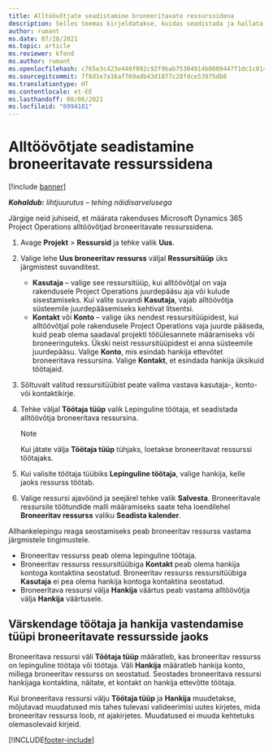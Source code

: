 ```yaml
---
title: Alltöövõtjate seadistamine broneeritavate ressurssidena
description: Selles teemas kirjeldatakse, kuidas seadistada ja hallata süsteemi kasutajatest ja kontaktidest loodud alltöövõtja ressursse, et neid saaks rakenduses Microsoft Dynamics 365 Project Operations seostada allhankelepingutega.
author: rumant
ms.date: 07/28/2021
ms.topic: article
ms.reviewer: kfend
ms.author: rumant
ms.openlocfilehash: c765e3c423e440f092c92f9bab75304914b0609447f1dc1c014f98801561b7a6
ms.sourcegitcommit: 7f8d1e7a16af769adb43d1877c28fdce53975db8
ms.translationtype: HT
ms.contentlocale: et-EE
ms.lasthandoff: 08/06/2021
ms.locfileid: "6994181"
---
```

# <a name="set-up-subcontractors-as-bookable-resources"></a>Alltöövõtjate seadistamine broneeritavate ressurssidena

[!include [banner](../../includes/dataverse-preview.md)]

_**Kohaldub:** lihtjuurutus – tehing näidisarvelusega_

Järgige neid juhiseid, et määrata rakenduses Microsoft Dynamics 365 Project Operations alltöövõtjad broneeritavate ressurssidena.

1. Avage **Projekt** \> **Ressursid** ja tehke valik **Uus**.
2. Valige lehe **Uus broneeritav ressurss** väljal **Ressursitüüp** üks järgmistest suvanditest.

    - **Kasutaja** – valige see ressursitüüp, kui alltöövõtjal on vaja rakendusele Project Operations juurdepääsu aja või kulude sisestamiseks. Kui valite suvandi **Kasutaja**, vajab alltöövõtja süsteemile juurdepääsemiseks kehtivat litsentsi.
    - **Kontakt** või **Konto** – valige üks nendest ressursitüüpidest, kui alltöövõtjal pole rakendusele Project Operations vaja juurde pääseda, kuid peab olema saadaval projekti tööülesannete määramiseks või broneeringuteks. Ükski neist ressursitüüpidest ei anna süsteemile juurdepääsu. Valige **Konto**, mis esindab hankija ettevõtet broneeritava ressursina. Valige **Kontakt**, et esindada hankija üksikuid töötajaid.

3. Sõltuvalt valitud ressursitüübist peate valima vastava kasutaja-, konto- või kontaktikirje.
4. Tehke väljal **Töötaja tüüp** valik Lepinguline töötaja, et seadistada alltöövõtja broneeritava ressursina.

    > [!NOTE]
    > Kui jätate välja **Töötaja tüüp** tühjaks, loetakse broneeritavat ressurssi töötajaks.

5. Kui valisite töötaja tüübiks **Lepinguline töötaja**, valige hankija, kelle jaoks ressurss töötab.
6. Valige ressursi ajavöönd ja seejärel tehke valik **Salvesta**. Broneeritavale ressursile töötundide malli määramiseks saate teha loendilehel **Broneeritav ressurss** valiku **Seadista kalender**.

Allhankelepingu reaga seostamiseks peab broneeritav ressurss vastama järgmistele tingimustele.

- Broneeritav ressurss peab olema lepinguline töötaja.
- Broneeritav ressurss ressursitüübiga **Kontakt** peab olema hankija kontoga kontaktina seostatud. Broneeritav ressurss ressursitüübiga **Kasutaja** ei pea olema hankija kontoga kontaktina seostatud.
- Broneeritava ressursi välja **Hankija** väärtus peab vastama alltöövõtja välja **Hankija** väärtusele.

## <a name="update-the-type-of-worker-and-vendor-mapping-for-bookable-resources"></a>Värskendage töötaja ja hankija vastendamise tüüpi broneeritavate ressursside jaoks

Broneeritava ressursi väli **Töötaja tüüp** määratleb, kas broneeritav ressurss on lepinguline töötaja või töötaja. Väli **Hankija** määratleb hankija konto, millega broneeritav ressurss on seostatud. Seostades broneeritava ressursi hankijaga kontaktina, näitate, et kontakt on hankija ettevõtte töötaja.

Kui broneeritava ressursi välju **Töötaja tüüp** ja **Hankija** muudetakse, mõjutavad muudatused mis tahes tulevasi valideerimisi uutes kirjetes, mida broneeritav ressurss loob, nt ajakirjetes. Muudatused ei muuda kehtetuks olemasolevaid kirjeid.

[!INCLUDE[footer-include](../../includes/footer-banner.md)]
